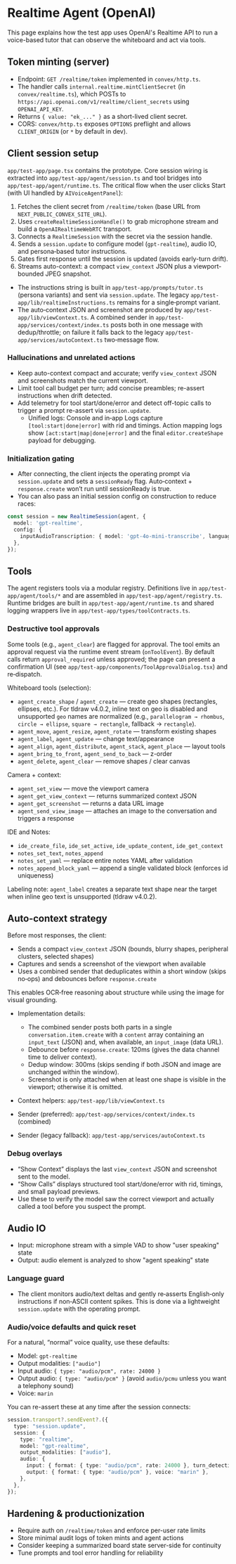 # Realtime Agent (OpenAI)

This page explains how the test app uses OpenAI's Realtime API to run a voice-based tutor that can observe the whiteboard and act via tools.

## Token minting (server)

- Endpoint: `GET /realtime/token` implemented in `convex/http.ts`.
- The handler calls `internal.realtime.mintClientSecret` (in `convex/realtime.ts`), which POSTs to `https://api.openai.com/v1/realtime/client_secrets` using `OPENAI_API_KEY`.
- Returns `{ value: "ek_..." }` as a short-lived client secret.
- CORS: `convex/http.ts` exposes `OPTIONS` preflight and allows `CLIENT_ORIGIN` (or `*` by default in dev).

## Client session setup

`app/test-app/page.tsx` contains the prototype. Core session wiring is extracted into `app/test-app/agent/session.ts` and tool bridges into `app/test-app/agent/runtime.ts`. The critical flow when the user clicks Start (with UI handled by `AIVoiceAgentPanel`):

1. Fetches the client secret from `/realtime/token` (base URL from `NEXT_PUBLIC_CONVEX_SITE_URL`).
2. Uses `createRealtimeSessionHandle()` to grab microphone stream and build a `OpenAIRealtimeWebRTC` transport.
3. Connects a `RealtimeSession` with the secret via the session handle.
4. Sends a `session.update` to configure model (`gpt-realtime`), audio IO, and persona‑based tutor instructions.
5. Gates first response until the session is updated (avoids early-turn drift).
6. Streams auto-context: a compact `view_context` JSON plus a viewport-bounded JPEG snapshot.

- The instructions string is built in `app/test-app/prompts/tutor.ts` (persona variants) and sent via `session.update`. The legacy `app/test-app/lib/realtimeInstructions.ts` remains for a single‑prompt variant.
 - The auto‑context JSON and screenshot are produced by `app/test-app/lib/viewContext.ts`. A combined sender in `app/test-app/services/context/index.ts` posts both in one message with dedup/throttle; on failure it falls back to the legacy `app/test-app/services/autoContext.ts` two‑message flow.

### Hallucinations and unrelated actions
- Keep auto-context compact and accurate; verify `view_context` JSON and screenshots match the current viewport.
- Limit tool call budget per turn; add concise preambles; re-assert instructions when drift detected.
- Add telemetry for tool start/done/error and detect off-topic calls to trigger a prompt re-assert via `session.update`.
  - Unified logs: Console and in‑app Logs capture `[tool:start|done|error]` with rid and timings. Action mapping logs show `[act:start|map|done|error]` and the final `editor.createShape` payload for debugging.

### Initialization gating

- After connecting, the client injects the operating prompt via `session.update` and sets a `sessionReady` flag. Auto‑context + `response.create` won’t run until sessionReady is true.
- You can also pass an initial session config on construction to reduce races:

```ts
const session = new RealtimeSession(agent, {
  model: 'gpt-realtime',
  config: {
    inputAudioTranscription: { model: 'gpt-4o-mini-transcribe', language: 'en' },
  },
});
```

## Tools

The agent registers tools via a modular registry. Definitions live in `app/test-app/agent/tools/*` and are assembled in `app/test-app/agent/registry.ts`. Runtime bridges are built in `app/test-app/agent/runtime.ts` and shared logging wrappers live in `app/test-app/types/toolContracts.ts`.

### Destructive tool approvals
Some tools (e.g., `agent_clear`) are flagged for approval. The tool emits an approval request via the runtime event stream (`onToolEvent`). By default calls return `approval_required` unless approved; the page can present a confirmation UI (see `app/test-app/components/ToolApprovalDialog.tsx`) and re‑dispatch.

Whiteboard tools (selection):

- `agent_create_shape` / `agent_create` — create geo shapes (rectangles, ellipses, etc.). For tldraw v4.0.2, inline text on geo is disabled and unsupported `geo` names are normalized (e.g., `parallelogram → rhombus`, `circle → ellipse`, `square → rectangle`, fallback → `rectangle`).
- `agent_move`, `agent_resize`, `agent_rotate` — transform existing shapes
- `agent_label`, `agent_update` — change text/appearance
- `agent_align`, `agent_distribute`, `agent_stack`, `agent_place` — layout tools
- `agent_bring_to_front`, `agent_send_to_back` — z-order
- `agent_delete`, `agent_clear` — remove shapes / clear canvas

Camera + context:

- `agent_set_view` — move the viewport camera
- `agent_get_view_context` — returns summarized context JSON
- `agent_get_screenshot` — returns a data URL image
- `agent_send_view_image` — attaches an image to the conversation and triggers a response

IDE and Notes:

- `ide_create_file`, `ide_set_active`, `ide_update_content`, `ide_get_context`
- `notes_set_text`, `notes_append`
- `notes_set_yaml` — replace entire notes YAML after validation
- `notes_append_block_yaml` — append a single validated block (enforces id uniqueness)

Labeling note: `agent_label` creates a separate text shape near the target when inline geo text is unsupported (tldraw v4.0.2).

## Auto‑context strategy

Before most responses, the client:

- Sends a compact `view_context` JSON (bounds, blurry shapes, peripheral clusters, selected shapes)
- Captures and sends a screenshot of the viewport when available
- Uses a combined sender that deduplicates within a short window (skips no‑ops) and debounces before `response.create`

This enables OCR‑free reasoning about structure while using the image for visual grounding.

- Implementation details:
  - The combined sender posts both parts in a single `conversation.item.create` with a `content` array containing an `input_text` (JSON) and, when available, an `input_image` (data URL).
  - Debounce before `response.create`: 120ms (gives the data channel time to deliver context).
  - Dedup window: 300ms (skips sending if both JSON and image are unchanged within the window).
  - Screenshot is only attached when at least one shape is visible in the viewport; otherwise it is omitted.

- Context helpers: `app/test-app/lib/viewContext.ts`
- Sender (preferred): `app/test-app/services/context/index.ts` (combined)
- Sender (legacy fallback): `app/test-app/services/autoContext.ts`

### Debug overlays

- “Show Context” displays the last `view_context` JSON and screenshot sent to the model.
- “Show Calls” displays structured tool start/done/error with rid, timings, and small payload previews.
- Use these to verify the model saw the correct viewport and actually called a tool before you suspect the prompt.

## Audio IO

- Input: microphone stream with a simple VAD to show "user speaking" state
- Output: audio element is analyzed to show "agent speaking" state

### Language guard
- The client monitors audio/text deltas and gently re‑asserts English‑only instructions if non‑ASCII content spikes. This is done via a lightweight `session.update` with the operating prompt.

### Audio/voice defaults and quick reset

For a natural, “normal” voice quality, use these defaults:

- Model: `gpt-realtime`
- Output modalities: `["audio"]`
- Input audio: `{ type: "audio/pcm", rate: 24000 }`
- Output audio: `{ type: "audio/pcm" }` (avoid `audio/pcmu` unless you want a telephony sound)
- Voice: `marin`

You can re-assert these at any time after the session connects:

```ts
session.transport?.sendEvent?.({
  type: "session.update",
  session: {
    type: "realtime",
    model: "gpt-realtime",
    output_modalities: ["audio"],
    audio: {
      input: { format: { type: "audio/pcm", rate: 24000 }, turn_detection: { type: "semantic_vad", eagerness: "medium", create_response: false, interrupt_response: false } },
      output: { format: { type: "audio/pcm" }, voice: "marin" },
    },
  },
});
```

## Hardening & productionization

- Require auth on `/realtime/token` and enforce per-user rate limits
- Store minimal audit logs of token mints and agent actions
- Consider keeping a summarized board state server-side for continuity
- Tune prompts and tool error handling for reliability


